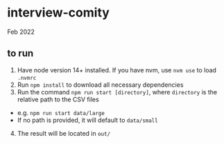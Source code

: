 # interview-comity

Feb 2022

## to run

1. Have node version 14+ installed. If you have nvm, use `nvm use` to load `.nvmrc`
2. Run `npm install` to download all necessary dependencies
3. Run the command `npm run start [directory]`, where `directory` is the relative path to the CSV files
  - e.g. `npm run start data/large`
  - If no path is provided, it will default to `data/small`
4. The result will be located in `out/`
